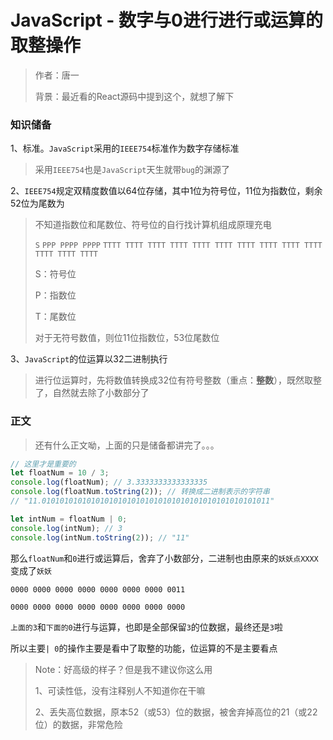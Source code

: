 # JavaScript - 数字与0进行进行或运算的取整操作

> 作者：唐一
>
> 背景：最近看的React源码中提到这个，就想了解下

### 知识储备

1、标准。`JavaScript`采用的`IEEE754`标准作为数字存储标准

> 采用`IEEE754`也是`JavaScript`天生就带`bug`的渊源了

2、`IEEE754`规定双精度数值以64位存储，其中1位为符号位，11位为指数位，剩余52位为尾数为

> 不知道指数位和尾数位、符号位的自行找计算机组成原理充电
>
> `S` `PPP PPPP PPPP` `TTTT TTTT TTTT TTTT TTTT TTTT TTTT TTTT TTTT TTTT TTTT TTTT TTTT `
>
> S：符号位
>
> P：指数位
>
> T：尾数位
>
> 对于无符号数值，则位11位指数位，53位尾数位

3、`JavaScript`的位运算以32二进制执行

> 进行位运算时，先将数值转换成32位有符号整数（重点：__整数__），既然取整了，自然就去除了小数部分了

### 正文

> 还有什么正文呦，上面的只是储备都讲完了。。。

```javascript
// 这里才是重要的
let floatNum = 10 / 3;
console.log(floatNum); // 3.3333333333333335
console.log(floatNum.toString(2)); // 转换成二进制表示的字符串
// "11.010101010101010101010101010101010101010101010101011"

let intNum = floatNum | 0;
console.log(intNum); // 3
console.log(intNum.toString(2)); // "11"
```

那么`floatNum`和`0`进行或运算后，舍弃了小数部分，二进制也由原来的`妖妖点XXXX`变成了`妖妖`

`0000 0000 0000 0000 0000 0000 0000 0011`

`0000 0000 0000 0000 0000 0000 0000 0000`

`上面的3`和`下面的0`进行与运算，也即是全部保留`3`的位数据，最终还是`3`啦

所以主要`| 0`的操作主要是看中了取整的功能，位运算的不是主要看点



> Note：好高级的样子？但是我不建议你这么用
>
> 1、可读性低，没有注释别人不知道你在干嘛
>
> 2、丢失高位数据，原本52（或53）位的数据，被舍弃掉高位的21（或22位）的数据，非常危险

